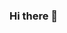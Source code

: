 ### Hi there 👋

<!--
**apoorv-5369/apoorv-5369** is a ✨ _special_ ✨ repository because its `README.md` (this file) appears on your GitHub profile.

Here are some ideas to get you started:

- 🔭 I’m currently working on ...Java.
- 🌱 I’m currently learning ...Data Structures & Algorithms.
- 👯 I’m looking to collaborate on ...mini projects in Java.
- 🤔 I’m looking for help with ...DP.
- 💬 Ask me about ...anything that lies in the domain of life. 
- 📫 How to reach me: ...Here's my email id -> varshneyapoorv5369@gmail.com
- 😄 Pronouns: ...He/him.
- ⚡ Fun fact: ...Whether we all are products of just a mere conincidence, or there's something, much greater than our capability to understand, happening behind the scenes. 
-->
